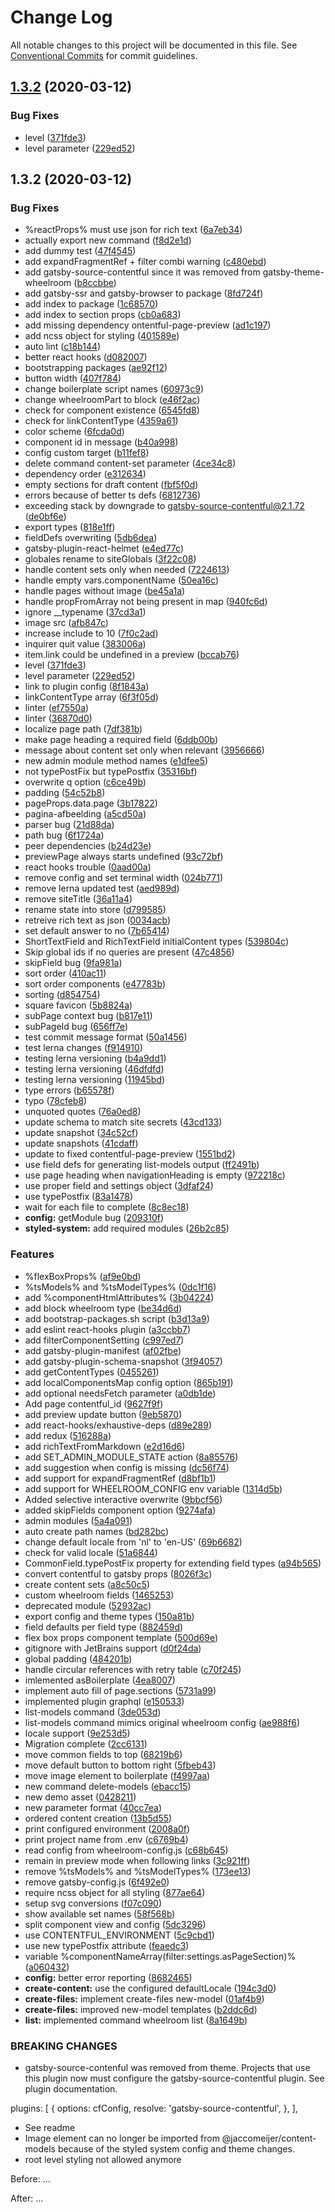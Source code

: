 # Change Log

All notable changes to this project will be documented in this file.
See [Conventional Commits](https://conventionalcommits.org) for commit guidelines.

## [1.3.2](https://github.com/jaccomeijer/contentful-page-preview/compare/@jacco-meijer/contentful-page-preview@1.3.1...@jacco-meijer/contentful-page-preview@1.3.2) (2020-03-12)


### Bug Fixes

* level ([371fde3](https://github.com/jaccomeijer/contentful-page-preview/commit/371fde35203c64087066b8ee83eb5f560032ccd4))
* level parameter ([229ed52](https://github.com/jaccomeijer/contentful-page-preview/commit/229ed5262d3824308ff611d500ccb5abb06cc8dc))





## 1.3.2 (2020-03-12)


### Bug Fixes

* %reactProps% must use json for rich text ([6a7eb34](https://github.com/jaccomeijer/contentful-page-preview/commit/6a7eb34455aba4074acaab5ae0d5aa39ba5427f2))
* actually export new command ([f8d2e1d](https://github.com/jaccomeijer/contentful-page-preview/commit/f8d2e1d15a78545a2519ea56cc373627fcb8158b))
* add dummy test ([47f4545](https://github.com/jaccomeijer/contentful-page-preview/commit/47f4545fb9bc98ff6fbb5f4bede3b4bb516d1d1c))
* add expandFragmentRef + filter combi warning ([c480ebd](https://github.com/jaccomeijer/contentful-page-preview/commit/c480ebdbd42b79d1c648ea9dcacfbc2c6e16a637))
* add gatsby-source-contentful since it was removed from gatsby-theme-wheelroom ([b8ccbbe](https://github.com/jaccomeijer/contentful-page-preview/commit/b8ccbbef1f7c08fe7edd533be53d39fd15fccd6e))
* add gatsby-ssr and gatsby-browser to package ([8fd724f](https://github.com/jaccomeijer/contentful-page-preview/commit/8fd724fc60aee9f7de342d729b0639e5309221b0))
* add index to package ([1c68570](https://github.com/jaccomeijer/contentful-page-preview/commit/1c68570fe07b0a71183a8cdb2b1466821b2266ac))
* add index to section props ([cb0a683](https://github.com/jaccomeijer/contentful-page-preview/commit/cb0a6839d6819a0b8582711f43e586e9c681c4bd))
* add missing dependency ontentful-page-preview ([ad1c197](https://github.com/jaccomeijer/contentful-page-preview/commit/ad1c197787ce6fcf32b6c688faa15c8a7ff270c0))
* add ncss object for styling ([401589e](https://github.com/jaccomeijer/contentful-page-preview/commit/401589ef512ec5922ccfe5da7693a32685b4d1c8))
* auto lint ([c18b144](https://github.com/jaccomeijer/contentful-page-preview/commit/c18b144d3595ee1c45984f020172bb15787464aa))
* better react hooks ([d082007](https://github.com/jaccomeijer/contentful-page-preview/commit/d082007691a4ae5ec6cb4e517acf567b38666234))
* bootstrapping packages ([ae92f12](https://github.com/jaccomeijer/contentful-page-preview/commit/ae92f12b4586df52e3f088976f784fff51ceff96))
* button width ([407f784](https://github.com/jaccomeijer/contentful-page-preview/commit/407f784b1603e9e6ce01f2c42a92fd7d81899b9e))
* change boilerplate script names ([60973c9](https://github.com/jaccomeijer/contentful-page-preview/commit/60973c94f828375f9f1a2ad6522df976b5f354cb))
* change wheelroomPart to block ([e46f2ac](https://github.com/jaccomeijer/contentful-page-preview/commit/e46f2ac8e581f79ddca58eb34a870d73704be99d))
* check for component existence ([6545fd8](https://github.com/jaccomeijer/contentful-page-preview/commit/6545fd896a1ee3e95e32950e00e5500065811ab9))
* check for linkContentType ([4359a61](https://github.com/jaccomeijer/contentful-page-preview/commit/4359a619adef9793d9f7d970b75cbb6a3859a01f))
* color scheme ([6fcda0d](https://github.com/jaccomeijer/contentful-page-preview/commit/6fcda0d93b30c3357e0bf4ade07d900d8705b05e))
* component id in message ([b40a998](https://github.com/jaccomeijer/contentful-page-preview/commit/b40a998892d85339b969023ab3b4589d04b5420f))
* config custom target ([b11fef8](https://github.com/jaccomeijer/contentful-page-preview/commit/b11fef8779b4274c139343f15c206a87945ece6d))
* delete command content-set parameter ([4ce34c8](https://github.com/jaccomeijer/contentful-page-preview/commit/4ce34c88286e98242ec942e702e5b6d03eb7fc1b))
* dependency order ([e312634](https://github.com/jaccomeijer/contentful-page-preview/commit/e312634894c480f12feb968deab4d713fa01354f))
* empty sections for draft content ([fbf5f0d](https://github.com/jaccomeijer/contentful-page-preview/commit/fbf5f0d64b5ae919864a720c6cfb2a4cdf6892da))
* errors because of better ts defs ([6812736](https://github.com/jaccomeijer/contentful-page-preview/commit/681273661273b7986b33c0497a9f16b744491c6a))
* exceeding stack by downgrade to gatsby-source-contentful@2.1.72 ([de0bf6e](https://github.com/jaccomeijer/contentful-page-preview/commit/de0bf6e9db45b5abdb4f5d44bd6ba7c77e87891a))
* export types ([818e1ff](https://github.com/jaccomeijer/contentful-page-preview/commit/818e1ff0a3063c445607d6fde447f20993faa1fc))
* fieldDefs overwriting ([5db6dea](https://github.com/jaccomeijer/contentful-page-preview/commit/5db6dea7832a724e55e6d7bc9bde37de27f0a9e1))
* gatsby-plugin-react-helmet ([e4ed77c](https://github.com/jaccomeijer/contentful-page-preview/commit/e4ed77c1186d31ca831d244c910a4804aac55e60))
* globales rename to siteGlobals ([3f22c08](https://github.com/jaccomeijer/contentful-page-preview/commit/3f22c0828cacc3310bbd535bdeb26607fb56515d))
* handle content sets only when needed ([7224613](https://github.com/jaccomeijer/contentful-page-preview/commit/7224613971e7e1275a2e86ceb83cf25ef302bbbe))
* handle empty vars.componentName ([50ea16c](https://github.com/jaccomeijer/contentful-page-preview/commit/50ea16ce32ed66488dc95edb84b12091960b2902))
* handle pages without image ([be45a1a](https://github.com/jaccomeijer/contentful-page-preview/commit/be45a1a98e49e4e503eb73f151b69c6422f540c4))
* handle propFromArray not being present in map ([940fc6d](https://github.com/jaccomeijer/contentful-page-preview/commit/940fc6d21dfa4971a5ea53afd81f8bbb108069f7))
* ignore __typename ([37cd3a1](https://github.com/jaccomeijer/contentful-page-preview/commit/37cd3a176b38c5abc86f9b7f1b4b4bf204763759))
* image src ([afb847c](https://github.com/jaccomeijer/contentful-page-preview/commit/afb847cfbbfb0af66705fa2996970e6a5a6c1974))
* increase include to 10 ([7f0c2ad](https://github.com/jaccomeijer/contentful-page-preview/commit/7f0c2ad93717ec494aaed801f5cb52165a0445bc))
* inquirer quit value ([383006a](https://github.com/jaccomeijer/contentful-page-preview/commit/383006a777f569af0c54f1b527154c40706987eb))
* item.link could be undefined in a preview ([bccab76](https://github.com/jaccomeijer/contentful-page-preview/commit/bccab768b3d7d75e6d7dfab62d98af6189ac881d))
* level ([371fde3](https://github.com/jaccomeijer/contentful-page-preview/commit/371fde35203c64087066b8ee83eb5f560032ccd4))
* level parameter ([229ed52](https://github.com/jaccomeijer/contentful-page-preview/commit/229ed5262d3824308ff611d500ccb5abb06cc8dc))
* link to plugin config ([8f1843a](https://github.com/jaccomeijer/contentful-page-preview/commit/8f1843aa4c03a95b748763d43655af2918f0e685))
* linkContentType array ([6f3f05d](https://github.com/jaccomeijer/contentful-page-preview/commit/6f3f05d16f9cd9e47a2c4b0317f2280d4150a38c))
* linter ([ef7550a](https://github.com/jaccomeijer/contentful-page-preview/commit/ef7550a39ceffb56faba28ef5e433ed5f250d6b0))
* linter ([36870d0](https://github.com/jaccomeijer/contentful-page-preview/commit/36870d06896c34a6d6a3d06fe33986c19208fc38))
* localize page path ([7df381b](https://github.com/jaccomeijer/contentful-page-preview/commit/7df381b901a9b1d85cbf542d5dfe503db8fee13a))
* make page heading a required field ([6ddb00b](https://github.com/jaccomeijer/contentful-page-preview/commit/6ddb00ba2910e80d412be957640a3138c1406f44))
* message about content set only when relevant ([3956666](https://github.com/jaccomeijer/contentful-page-preview/commit/3956666dfa21c44edf0eeba5ef0441656cc54132))
* new admin module method names ([e1dfee5](https://github.com/jaccomeijer/contentful-page-preview/commit/e1dfee58fe681336cd3cf67f23a7739db8922cad))
* not typePostFix but typePostfix ([35316bf](https://github.com/jaccomeijer/contentful-page-preview/commit/35316bfc166c921bab8edf72f7c5d99019af8758))
* overwrite q option ([c6ce49b](https://github.com/jaccomeijer/contentful-page-preview/commit/c6ce49b5f9e2e08f9a8d2bc9c3c24e5377af31f5))
* padding ([54c52b8](https://github.com/jaccomeijer/contentful-page-preview/commit/54c52b8bc047a11ba3d906502e51030550319cd3))
* pageProps.data.page ([3b17822](https://github.com/jaccomeijer/contentful-page-preview/commit/3b17822a99f880e0b804994c91e513f83ab28fa4))
* pagina-afbeelding ([a5cd50a](https://github.com/jaccomeijer/contentful-page-preview/commit/a5cd50a6da4010ac9732a408eb3b498813fadd9d))
* parser bug ([21d88da](https://github.com/jaccomeijer/contentful-page-preview/commit/21d88da192bd1d5c7b64f8e4a3120159adf749d9))
* path bug ([6f1724a](https://github.com/jaccomeijer/contentful-page-preview/commit/6f1724a28302002942931fc5f1efa56c554f78ee))
* peer dependencies ([b24d23e](https://github.com/jaccomeijer/contentful-page-preview/commit/b24d23edf770399ae574d80319d2bf04073132d1))
* previewPage always starts undefined ([93c72bf](https://github.com/jaccomeijer/contentful-page-preview/commit/93c72bf9f9aed966a172a29c6c58d2cf4d4cc566))
* react hooks trouble ([0aad00a](https://github.com/jaccomeijer/contentful-page-preview/commit/0aad00ac1adc8e1de6c2819f9b23faf30313811a))
* remove config and set terminal width ([024b771](https://github.com/jaccomeijer/contentful-page-preview/commit/024b771a946f11b14b9ef6a9e8222ad2a27125ef))
* remove lerna updated test ([aed989d](https://github.com/jaccomeijer/contentful-page-preview/commit/aed989de1b673b9db65cca3ad7d09be2b4a2129a))
* remove siteTitle ([36a11a4](https://github.com/jaccomeijer/contentful-page-preview/commit/36a11a4be57c3ebe2303944a10012c7d61839c30))
* rename state into store ([d799585](https://github.com/jaccomeijer/contentful-page-preview/commit/d79958565e06162b525d0fbaccf505d862bb084a))
* retreive rich text as json ([0034acb](https://github.com/jaccomeijer/contentful-page-preview/commit/0034acb4353338deaab6064ada8aefa3eede55df))
* set default answer to no ([7b65414](https://github.com/jaccomeijer/contentful-page-preview/commit/7b65414d3513a587ae4bb350b3c6049e2da49cc7))
* ShortTextField and RichTextField initialContent types ([539804c](https://github.com/jaccomeijer/contentful-page-preview/commit/539804c752ac6390ba5dbc34f163c949fcb45e13))
* Skip global ids if no queries are present ([47c4856](https://github.com/jaccomeijer/contentful-page-preview/commit/47c4856c8fe2d0feb454e769b935a63c856a67b3))
* skipField bug ([9fa981a](https://github.com/jaccomeijer/contentful-page-preview/commit/9fa981ac74dd830421d1ac381e67322ef2d0c4cc))
* sort order ([410ac11](https://github.com/jaccomeijer/contentful-page-preview/commit/410ac11aac7d851becc5e905ff3af17db1f42f58))
* sort order components ([e47783b](https://github.com/jaccomeijer/contentful-page-preview/commit/e47783bafce90dd8bb35e83e8c6a2eb78c836b4e))
* sorting ([d854754](https://github.com/jaccomeijer/contentful-page-preview/commit/d85475435166e469b24103d326703f925920ad60))
* square favicon ([5b8824a](https://github.com/jaccomeijer/contentful-page-preview/commit/5b8824a33549fb29eea6bc0a171672f9cc62513e))
* subPage context bug ([b817e11](https://github.com/jaccomeijer/contentful-page-preview/commit/b817e11152c9585f34f1a89a5fe362c9433ffef8))
* subPageId bug ([656ff7e](https://github.com/jaccomeijer/contentful-page-preview/commit/656ff7ec65bc5b2711fcbbab6f45617c12df8877))
* test commit message format ([50a1456](https://github.com/jaccomeijer/contentful-page-preview/commit/50a14567e24bcca1fc01465c24fc8d760b9c3c2a))
* test lerna changes ([f914910](https://github.com/jaccomeijer/contentful-page-preview/commit/f9149103ece8e3264316b85a75b54a8806972cb2))
* testing lerna versioning ([b4a9dd1](https://github.com/jaccomeijer/contentful-page-preview/commit/b4a9dd154bf5a14cf434b4e7e89344839d9c4350))
* testing lerna versioning ([46dfdfd](https://github.com/jaccomeijer/contentful-page-preview/commit/46dfdfdf6feb578bd9aa3c637959c24b2c4a30aa))
* testing lerna versioning ([11945bd](https://github.com/jaccomeijer/contentful-page-preview/commit/11945bd4762919c6f483a09d921e70a92ccfac9a))
* type errors ([b65578f](https://github.com/jaccomeijer/contentful-page-preview/commit/b65578f9fd6d1e4e248f4b7c4956313a41119dbb))
* typo ([78cfeb8](https://github.com/jaccomeijer/contentful-page-preview/commit/78cfeb85ac8d83ea083b45762e35dc8517f73086))
* unquoted quotes ([76a0ed8](https://github.com/jaccomeijer/contentful-page-preview/commit/76a0ed880443fb28fd7ac8794dc369012aa48d37))
* update schema to match site secrets ([43cd133](https://github.com/jaccomeijer/contentful-page-preview/commit/43cd133ce37644e26ec9c5c980c60a69c0bcdc61))
* update snapshot ([34c52cf](https://github.com/jaccomeijer/contentful-page-preview/commit/34c52cf70c0f736cb73724f91953e2523ecd410a))
* update snapshots ([41cdaff](https://github.com/jaccomeijer/contentful-page-preview/commit/41cdaff2020bd30d7ecdbcae385c303123afe103))
* update to fixed contentful-page-preview ([1551bd2](https://github.com/jaccomeijer/contentful-page-preview/commit/1551bd2ac17802dae099e1ca2424498341c3c759))
* use field defs for generating list-models output ([ff2491b](https://github.com/jaccomeijer/contentful-page-preview/commit/ff2491b58d61e80b437c53f0db597efa7f390ab9))
* use page heading when navigationHeading is empty ([972218c](https://github.com/jaccomeijer/contentful-page-preview/commit/972218cf8fde85a64fa14f90653c2525214be272))
* use proper field and settings object ([3dfaf24](https://github.com/jaccomeijer/contentful-page-preview/commit/3dfaf242ea5b22e159e2484f6d8561746567152a))
* use typePostfix ([83a1478](https://github.com/jaccomeijer/contentful-page-preview/commit/83a147808329ae63e0ce9e471b09912c4d5f377f))
* wait for each file to complete ([8c8ec18](https://github.com/jaccomeijer/contentful-page-preview/commit/8c8ec188b42e7f9ac33e265d3af2b7e185135f5e))
* **config:** getModule bug ([209310f](https://github.com/jaccomeijer/contentful-page-preview/commit/209310fcaebab86fa962a5c28f506eebc98156e4))
* **styled-system:** add required modules ([26b2c85](https://github.com/jaccomeijer/contentful-page-preview/commit/26b2c850fd9f6583e285e915b59649dc5f07ad4f))


### Features

* %flexBoxProps% ([af9e0bd](https://github.com/jaccomeijer/contentful-page-preview/commit/af9e0bd512fa2d32037f7c82dfa5cf361b9fcd2c))
* %tsModels% and %tsModelTypes% ([0dc1f16](https://github.com/jaccomeijer/contentful-page-preview/commit/0dc1f1639ce83103e9b67a38135a3245052bb3f7))
* add %componentHtmlAttributes% ([3b04224](https://github.com/jaccomeijer/contentful-page-preview/commit/3b04224b4887e1b597c805fde33f9587c6ac151c))
* add block wheelroom type ([be34d6d](https://github.com/jaccomeijer/contentful-page-preview/commit/be34d6d027fa98fdf133e12eb7cfe06b81516903))
* add bootstrap-packages.sh script ([b3d13a9](https://github.com/jaccomeijer/contentful-page-preview/commit/b3d13a92d5c5c7ce8b6fa4169232a756cd2089f6))
* add eslint react-hooks plugin ([a3ccbb7](https://github.com/jaccomeijer/contentful-page-preview/commit/a3ccbb7f87ba49acb13f22082af552e7d4af74ba))
* add filterComponentSetting ([c997ed7](https://github.com/jaccomeijer/contentful-page-preview/commit/c997ed7fe969d651f03ee0a5e31d06e52e84892d))
* add gatsby-plugin-manifest ([af02fbe](https://github.com/jaccomeijer/contentful-page-preview/commit/af02fbeae25728de380b8f1bd9aad57b7e0bfd4a))
* add gatsby-plugin-schema-snapshot ([3f94057](https://github.com/jaccomeijer/contentful-page-preview/commit/3f94057136b3d81dc2229d0a4ab314fd0aad4fec))
* add getContentTypes ([0455261](https://github.com/jaccomeijer/contentful-page-preview/commit/04552613979a69d293d56efd3c3fa570cd06a0ff))
* add localComponentsMap config option ([865b191](https://github.com/jaccomeijer/contentful-page-preview/commit/865b191a242ddc3f877aceea3204b805686fb0b1))
* add optional needsFetch parameter ([a0db1de](https://github.com/jaccomeijer/contentful-page-preview/commit/a0db1de4014b362bf93ef608891bde986bd99d3d))
* Add page contentful_id ([9627f9f](https://github.com/jaccomeijer/contentful-page-preview/commit/9627f9ff22d9610b14f4e9f63aefa7a7254ca079))
* add preview update button ([9eb5870](https://github.com/jaccomeijer/contentful-page-preview/commit/9eb5870e03cc8aeffc6b45b31f9dd288d42b7302))
* add react-hooks/exhaustive-deps ([d89e289](https://github.com/jaccomeijer/contentful-page-preview/commit/d89e28901b158d1ef191958a18280d926c08fd7a))
* add redux ([516288a](https://github.com/jaccomeijer/contentful-page-preview/commit/516288aa2a6043a650f39e7c03768864937db5db))
* add richTextFromMarkdown ([e2d16d6](https://github.com/jaccomeijer/contentful-page-preview/commit/e2d16d6660e57f87731249e6617c518519e9af1b))
* add SET_ADMIN_MODULE_STATE action ([8a85576](https://github.com/jaccomeijer/contentful-page-preview/commit/8a855760585a5955f17d9b4f4049b5e21618cd86))
* add suggestion when config is missing ([dc56f74](https://github.com/jaccomeijer/contentful-page-preview/commit/dc56f74d3a24c34c046a9d5b1253f0c97602e813))
* add support for expandFragmentRef ([d8bf1b1](https://github.com/jaccomeijer/contentful-page-preview/commit/d8bf1b17f786de3b5a64bc201d861d1dd46fbcd4))
* add support for WHEELROOM_CONFIG env variable ([1314d5b](https://github.com/jaccomeijer/contentful-page-preview/commit/1314d5b8a076e87126a51b6fb396d91a3e1eaab5))
* Added selective interactive  overwrite ([9bbcf56](https://github.com/jaccomeijer/contentful-page-preview/commit/9bbcf560c85dd7e3d61e270814e277edc7fbaf63))
* added skipFields component option ([9274afa](https://github.com/jaccomeijer/contentful-page-preview/commit/9274afa3edbdda527b7e3a9d8878367b3332c607))
* admin modules ([5a4a091](https://github.com/jaccomeijer/contentful-page-preview/commit/5a4a0912e403aa05dac6d28784e6335e187fc220))
* auto create path names ([bd282bc](https://github.com/jaccomeijer/contentful-page-preview/commit/bd282bc60945db02497f6863c3eae263246b8e3b))
* change default locale from 'nl' to 'en-US' ([69b6682](https://github.com/jaccomeijer/contentful-page-preview/commit/69b6682face16611c77563cb247fec8dd4bdc9f5))
* check for valid locale ([51a6844](https://github.com/jaccomeijer/contentful-page-preview/commit/51a684460fcccd8d56bfc35098ec816e92343655))
* CommonField.typePostFix property for extending field types ([a94b565](https://github.com/jaccomeijer/contentful-page-preview/commit/a94b565a0ef7f77334efa2466185d94d2d0688bd))
* convert contentful to gatsby props ([8026f3c](https://github.com/jaccomeijer/contentful-page-preview/commit/8026f3cb418d7bfd127188c721676fac83919f2d))
* create content sets ([a8c50c5](https://github.com/jaccomeijer/contentful-page-preview/commit/a8c50c5256edc56d0a3b4de660c0c53146c8e704))
* custom wheelroom fields ([1465253](https://github.com/jaccomeijer/contentful-page-preview/commit/1465253b78b84ca692519fe859e9db5675de591b))
* deprecated module ([52932ac](https://github.com/jaccomeijer/contentful-page-preview/commit/52932acd2576a406084e8b1b6cf3b315d14aaa75))
* export config and theme types ([150a81b](https://github.com/jaccomeijer/contentful-page-preview/commit/150a81b1f474da2f2201f123d803c13501cb729a))
* field defaults per field type ([882459d](https://github.com/jaccomeijer/contentful-page-preview/commit/882459d9df08fc7f25104e48b9d12cbd74dbb38b))
* flex box props component template ([500d69e](https://github.com/jaccomeijer/contentful-page-preview/commit/500d69e2a28f1131ab3052a1714b446e35d548d9))
* gitignore with JetBrains support ([d0f24da](https://github.com/jaccomeijer/contentful-page-preview/commit/d0f24dab77a4234c387f4cf349a9d19960e0aee8))
* global padding ([484201b](https://github.com/jaccomeijer/contentful-page-preview/commit/484201bc6dc6d89701db5fdba049abdfd79b33c3))
* handle circular references with retry table ([c70f245](https://github.com/jaccomeijer/contentful-page-preview/commit/c70f245072b7a5146f1340010dfc6b834d6ea756))
* imlemented asBoilerplate ([4ea8007](https://github.com/jaccomeijer/contentful-page-preview/commit/4ea8007da5fcf762e93c6f3d500baccdeeb62305))
* implement auto fill of page.sections ([5731a99](https://github.com/jaccomeijer/contentful-page-preview/commit/5731a991a920ce748493f01adc1939bc5908eed1))
* implemented plugin graphql ([e150533](https://github.com/jaccomeijer/contentful-page-preview/commit/e15053382562e2fde4e3a9fc92753bf969ac5cde))
* list-models command ([3de053d](https://github.com/jaccomeijer/contentful-page-preview/commit/3de053da3b7054d56d2b9bbab9a9ddf254fe0767))
* list-models command mimics original wheelroom config ([ae988f6](https://github.com/jaccomeijer/contentful-page-preview/commit/ae988f6254d70296cec78d3bea2098cbf85ca37f))
* locale support ([9e253d5](https://github.com/jaccomeijer/contentful-page-preview/commit/9e253d517f46d86583d31e093947561564ce7f6e))
* Migration complete ([2cc6131](https://github.com/jaccomeijer/contentful-page-preview/commit/2cc61310dbba96aee0cf1ede5623d59c9d2bf640))
* move common fields to top ([68219b6](https://github.com/jaccomeijer/contentful-page-preview/commit/68219b66a6959f2e00a828aff8dbef779f18fded))
* move default button to bottom right ([5fbeb43](https://github.com/jaccomeijer/contentful-page-preview/commit/5fbeb4389a8f20195bb74d93c31f8f0605ee8af9))
* move image element to boilerplate ([f4997aa](https://github.com/jaccomeijer/contentful-page-preview/commit/f4997aa9d9e93521348bee758c4e5f4dee7e50a1))
* new  command delete-models ([ebacc15](https://github.com/jaccomeijer/contentful-page-preview/commit/ebacc15b6d67fde7296e721fc36b5e13a88a0e53))
* new demo asset ([0428211](https://github.com/jaccomeijer/contentful-page-preview/commit/04282113ac60b09cb9188fa92a2b8acd6e9dfc42))
* new parameter format ([40cc7ea](https://github.com/jaccomeijer/contentful-page-preview/commit/40cc7ea36afad404c87bc2527a89c7a73d253538))
* ordered content creation ([13b5d55](https://github.com/jaccomeijer/contentful-page-preview/commit/13b5d553afdfa58b8563f9f7cb9f9c39ccf5c30a))
* print configured environment ([2008a0f](https://github.com/jaccomeijer/contentful-page-preview/commit/2008a0fbdd8caaa12bc03070bc5c953e8a6dea53))
* print project name from .env ([c6769b4](https://github.com/jaccomeijer/contentful-page-preview/commit/c6769b44b60fa3ce63740b5c7f30fa42a7c6e34a))
* read config from wheelroom-config.js ([c68b645](https://github.com/jaccomeijer/contentful-page-preview/commit/c68b6451ffd68e17aceae13faf52fe339043ba66))
* remain in preview mode when following links ([3c921ff](https://github.com/jaccomeijer/contentful-page-preview/commit/3c921ffb35937e93f8f21d5ef696e1792527e2fb))
* remove %tsModels% and %tsModelTypes% ([173ee13](https://github.com/jaccomeijer/contentful-page-preview/commit/173ee139d4a342fe15b4ee1ab6eab22b5b38904c))
* remove gatsby-config.js ([6f492e0](https://github.com/jaccomeijer/contentful-page-preview/commit/6f492e0d70051fd5bbe140db429c9a51e8e5a4b5))
* require ncss object for all styling ([877ae64](https://github.com/jaccomeijer/contentful-page-preview/commit/877ae64ab5f0ca4c90588830c8156eee90659141))
* setup svg conversions ([f07c090](https://github.com/jaccomeijer/contentful-page-preview/commit/f07c0906d51370da0a120f90f1b8ac6080e14cf8))
* show available set names ([58f568b](https://github.com/jaccomeijer/contentful-page-preview/commit/58f568b682704c309bb6c5dd45cbd846c270a055))
* split component view and config ([5dc3296](https://github.com/jaccomeijer/contentful-page-preview/commit/5dc329658e1b2e7158dca8c5b7f72c08f6c3af87))
* use CONTENTFUL_ENVIRONMENT ([5c9cbd1](https://github.com/jaccomeijer/contentful-page-preview/commit/5c9cbd177f962ea3ebbb6cd86e85281ae56d302a))
* use new typePostfix attribute ([feaedc3](https://github.com/jaccomeijer/contentful-page-preview/commit/feaedc3ff271b0ab81321b65bd3005bb6e083b67))
* variable %componentNameArray(filter:settings.asPageSection)% ([a060432](https://github.com/jaccomeijer/contentful-page-preview/commit/a060432e82161bb1f2d7c0fe79138b4ed086e435))
* **config:** better error reporting ([8682465](https://github.com/jaccomeijer/contentful-page-preview/commit/86824657296c47af9fbda38ba28c61baa845115a))
* **create-content:** use the configured defaultLocale ([194c3d0](https://github.com/jaccomeijer/contentful-page-preview/commit/194c3d004a2cfe9337bfaca12d49e935f048bc96))
* **create-files:** implement create-files new-model ([01af4b9](https://github.com/jaccomeijer/contentful-page-preview/commit/01af4b928a7aabc33a933d2b9461be192315647a))
* **create-files:** improved new-model templates ([b2ddc6d](https://github.com/jaccomeijer/contentful-page-preview/commit/b2ddc6d3de511dc963c43d67cbb6edd4d382710f))
* **list:** implemented command wheelroom list ([8a1649b](https://github.com/jaccomeijer/contentful-page-preview/commit/8a1649b60683498b91c912f31d754432fd3ae38c))


### BREAKING CHANGES

* gatsby-source-contenful was removed from theme. Projects that use this plugin now must configure the gatsby-source-contentful plugin. See plugin documentation.

plugins: [
  {
    options: cfConfig,
    resolve: 'gatsby-source-contentful',
  },
],
* See readme
* Image element can no longer be imported from @jaccomeijer/content-models because of the styled system config and theme changes.
* root level styling not allowed anymore

Before: <Box m=2>...</Box>

After: <Box ncss={{m:2}}>...</Box>
